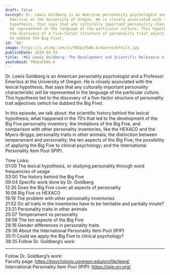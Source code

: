 ```yaml
---
draft: false
excerpt: Dr. Lewis Goldberg is an American personality psychologist and a Professor
  Emeritus at the University of Oregon. He is closely associated with the lexical
  hypothesis, that says that any culturally important personality characteristic will
  be represented in the language of the particular culture. This hypothesis led to
  the discovery of a five-factor structure of personality trait adjectives (which
  he dubbed the Big Five).
id: '62'
image: https://i.ytimg.com/vi/TNVpiFbAk-A/maxresdefault.jpg
publishDate: 2019-04-29
title: '#62 Lewis Goldberg: The Development and Scientific Relevance of the BIG FIVE'
youtubeid: TNVpiFbAk-A
---
```

Dr. Lewis Goldberg is an American personality psychologist and a Professor Emeritus at the University of Oregon. He is closely associated with the lexical hypothesis, that says that any culturally important personality characteristic will be represented in the language of the particular culture. This hypothesis led to the discovery of a five-factor structure of personality trait adjectives (which he dubbed the Big Five).

In this episode, we talk about: the scientific history behind the lexical hypothesis; what happened in the 70’s that led to the development of the Big Five personality inventory; the limitations of the Big Five, and comparison with other personality inventories, like the HEXACO and the Myers-Briggs; personality traits in other animals; the distinction between temperament and personality; the ten aspects of the Big Five; the possibility of applying the Big Five to clinical psychology; and the International Personality Item Pool (IPIP). 

Time Links:  
01:00  The lexical hypothesis, or studying personality through word frequencies of usage  
03:00  The history behind the Big Five    
09:04  Specific work done by Dr. Goldberg   
12:35  Does the Big Five cover all aspects of personality   
16:06  Big Five vs HEXACO    
19:19  The problem with other personality inventories    
21:52  Do all traits in the inventories have to be heritable and partially innate?    
23:21  Personality traits in other animals    
25:07  Temperament vs personality    
26:58  The ten aspects of the Big Five  
28:16  Gender differences in personality traits  
29:36  About the International Personality Item Pool (IPIP)  
35:11  Could we apply the Big Five to clinical psychology?  
38:35  Follow Dr. Goldberg’s work

---

Follow Dr. Goldberg’s work:  
Faculty page: https://psychology.uoregon.edu/profile/lewg/  
International Personality Item Pool (IPIP): https://ipip.ori.org/
